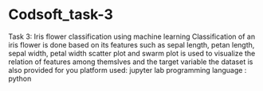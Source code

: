 # Codsoft_task-3
Task 3: Iris flower classification using machine learning
Classification of an iris flower is done based on its features such as sepal length, petan length, sepal width, petal width
scatter plot and swarm plot is used to visualize the relation of features among themslves and the target variable
the dataset is also provided for you
platform used: jupyter lab
programming language : python
